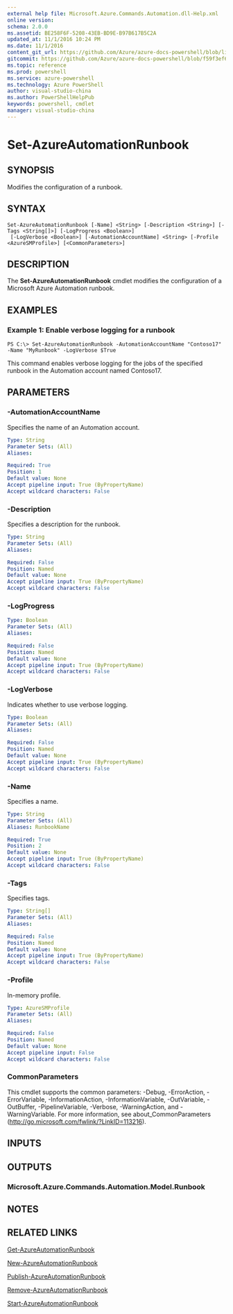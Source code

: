 ```yaml
---
external help file: Microsoft.Azure.Commands.Automation.dll-Help.xml
online version: 
schema: 2.0.0
ms.assetid: BE258F6F-5208-43EB-BD9E-B97B617B5C2A
updated_at: 11/1/2016 10:24 PM
ms.date: 11/1/2016
content_git_url: https://github.com/Azure/azure-docs-powershell/blob/live/azureps-cmdlets-docs/ServiceManagement/Azure.Automation/v1.6.1/Set-AzureAutomationRunbook.md
gitcommit: https://github.com/Azure/azure-docs-powershell/blob/f59f3ef60bc592383812213e69fd77ba950759ed/azureps-cmdlets-docs/ServiceManagement/Azure.Automation/v1.6.1/Set-AzureAutomationRunbook.md
ms.topic: reference
ms.prod: powershell
ms.service: azure-powershell
ms.technology: Azure PowerShell
author: visual-studio-china
ms.author: PowerShellHelpPub
keywords: powershell, cmdlet
manager: visual-studio-china
---
```


# Set-AzureAutomationRunbook

## SYNOPSIS
Modifies the configuration of a runbook.

## SYNTAX

```
Set-AzureAutomationRunbook [-Name] <String> [-Description <String>] [-Tags <String[]>] [-LogProgress <Boolean>]
 [-LogVerbose <Boolean>] [-AutomationAccountName] <String> [-Profile <AzureSMProfile>] [<CommonParameters>]
```

## DESCRIPTION
The **Set-AzureAutomationRunbook** cmdlet modifies the configuration of a Microsoft Azure Automation runbook.

## EXAMPLES

### Example 1: Enable verbose logging for a runbook
```
PS C:\> Set-AzureAutomationRunbook -AutomationAccountName "Contoso17" -Name "MyRunbook" -LogVerbose $True
```

This command enables verbose logging for the jobs of the specified runbook in the Automation account named Contoso17.

## PARAMETERS

### -AutomationAccountName
Specifies the name of an Automation account.

```yaml
Type: String
Parameter Sets: (All)
Aliases: 

Required: True
Position: 1
Default value: None
Accept pipeline input: True (ByPropertyName)
Accept wildcard characters: False
```

### -Description
Specifies a description for the runbook.

```yaml
Type: String
Parameter Sets: (All)
Aliases: 

Required: False
Position: Named
Default value: None
Accept pipeline input: True (ByPropertyName)
Accept wildcard characters: False
```

### -LogProgress

```yaml
Type: Boolean
Parameter Sets: (All)
Aliases: 

Required: False
Position: Named
Default value: None
Accept pipeline input: True (ByPropertyName)
Accept wildcard characters: False
```

### -LogVerbose
Indicates whether to use verbose logging.

```yaml
Type: Boolean
Parameter Sets: (All)
Aliases: 

Required: False
Position: Named
Default value: None
Accept pipeline input: True (ByPropertyName)
Accept wildcard characters: False
```

### -Name
Specifies a name.

```yaml
Type: String
Parameter Sets: (All)
Aliases: RunbookName

Required: True
Position: 2
Default value: None
Accept pipeline input: True (ByPropertyName)
Accept wildcard characters: False
```

### -Tags
Specifies tags.

```yaml
Type: String[]
Parameter Sets: (All)
Aliases: 

Required: False
Position: Named
Default value: None
Accept pipeline input: True (ByPropertyName)
Accept wildcard characters: False
```

### -Profile
In-memory profile.

```yaml
Type: AzureSMProfile
Parameter Sets: (All)
Aliases: 

Required: False
Position: Named
Default value: None
Accept pipeline input: False
Accept wildcard characters: False
```

### CommonParameters
This cmdlet supports the common parameters: -Debug, -ErrorAction, -ErrorVariable, -InformationAction, -InformationVariable, -OutVariable, -OutBuffer, -PipelineVariable, -Verbose, -WarningAction, and -WarningVariable. For more information, see about_CommonParameters (http://go.microsoft.com/fwlink/?LinkID=113216).

## INPUTS

## OUTPUTS

### Microsoft.Azure.Commands.Automation.Model.Runbook

## NOTES

## RELATED LINKS

[Get-AzureAutomationRunbook](xref:ServiceManagement/Azure.Automation/v1.6.1/Get-AzureAutomationRunbook.md)

[New-AzureAutomationRunbook](xref:ServiceManagement/Azure.Automation/v1.6.1/New-AzureAutomationRunbook.md)

[Publish-AzureAutomationRunbook](xref:ServiceManagement/Azure.Automation/v1.6.1/Publish-AzureAutomationRunbook.md)

[Remove-AzureAutomationRunbook](xref:ServiceManagement/Azure.Automation/v1.6.1/Remove-AzureAutomationRunbook.md)

[Start-AzureAutomationRunbook](xref:ServiceManagement/Azure.Automation/v1.6.1/Start-AzureAutomationRunbook.md)


